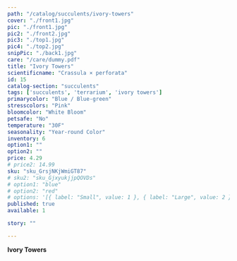 ```yaml
---
path: "/catalog/succulents/ivory-towers"
cover: "./front1.jpg"
pic: "./front1.jpg"
pic2: "./front2.jpg"
pic3: "./top1.jpg"
pic4: "./top2.jpg"
snipPic: "./back1.jpg"
care: "/care/dummy.pdf"
title: "Ivory Towers"
scientificname: "Crassula × perforata"
id: 15 
catalog-section: "succulents"
tags: ['succulents', 'terrarium', 'ivory towers']
primarycolor: "Blue / Blue-green"
stresscolors: "Pink"
bloomcolor: "White Bloom"
petsafe: "No"
temperature: "30F"
seasonality: "Year-round Color"
inventory: 6
option1: ""
option2: ""
price: 4.29
# price2: 14.99
sku: "sku_GrsjNKjWmiGT87"
# sku2: "sku_GjxyukjjpQOVDs"
# option1: "blue"
# option2: "red"
# options: '[{ label: "Small", value: 1 }, { label: "Large", value: 2 }]'
published: true
available: 1

story: ""

---
```

<strong>Ivory Towers</strong> 